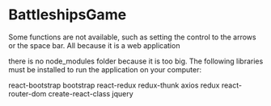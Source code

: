 # BattleshipsGame

Some functions are not available, such as setting the control to the arrows or the space bar. All because it is a web application

there is no node_modules folder because it is too big. The following libraries must be installed to run the application on your computer:

react-bootstrap
bootstrap
react-redux
redux-thunk
axios
redux
react-router-dom
create-react-class
jquery